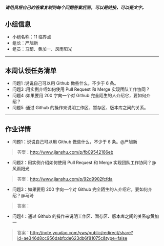 
##### 请组员将自己的答案复制到每个问题答案后面，可以是链接，可以是文字。

## 小组信息
- 小组名称：11 临界点
- 组长：严旭新
- 组员：马琦、黄加一、风雨阳光

----
## 本周认领任务清单
- 问题1 :说说自己可以用 Github 做些什么，不少于 6 条。
- 问题3 :用实例介绍如何使用 Pull Request 和 Merge 实现团队工作协同？
- 问题4 :如果要用 200 字向一个对 Github 完全陌生的人介绍它，要如何介绍？
- 问题5 :通过 Github 的操作来说明工作区、暂存区、版本库之间的关系。

------
## 作业详情
- 问题1：说说自己可以用 Github 做些什么，不少于 6 条。@严旭新
> 答案：http://www.jianshu.com/p/fb09542166eb

- 问题2：用实例介绍如何使用 Pull Request 和 Merge 实现团队工作协同？@风雨阳光
> 答案：http://www.jianshu.com/p/92d9902fcfda

- 问题3：如果要用 200 字向一个对 Github 完全陌生的人介绍它，要如何介绍？@马琦
> 答案：

- 问题4：通过 Github 的操作来说明工作区、暂存区、版本库之间的关系@黄加一
> 答案：http://note.youdao.com/yws/public/redirect/share?id=ae346d8cc956dabfcde623db6f81075c&type=false
